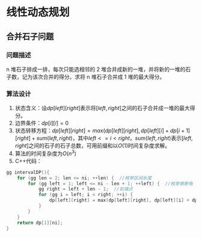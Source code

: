 # 线性动态规划

## 合并石子问题

### 问题描述

n 堆石子排成一排，每次只能选相邻的 2 堆合并成新的一堆，并将新的一堆的石子数，记为该次合并的得分。求将 n 堆石子合并成 1 堆的最大得分。

### 算法设计

1. 状态含义：设$dp[left][right]$表示将$[left,right]$之间的石子合并成一堆的最大得分。
2. 边界条件：$dp[i][i]=0$
3. 状态转移方程：$dp[left][right]=max(dp[left][right],dp[left][i]+dp[i+1][right]+sum(left,right)$，其中$left<=i<right$，$sum(left,right)$表示$[left,right]$之间的石子的石子总数，可用前缀和以$O(1)$时间复杂度求解。
4. 算法的时间复杂度为$O(n^3)$
5. C++代码：

```cpp
gg intervalDP(){
    for (gg len = 2; len <= ni; ++len) {  //枚举区间长度
        for (gg left = 1; left <= ni - len + 1; ++left) {  //枚举做断电
            gg right = left + len - 1;  //右端点
            for (gg i = left; i < right; ++i) {
                dp[left][right] = max(dp[left][right], dp[left][i] + dp[i + 1][right] + sum[right] - sum[left - 1]);
            }
        }
    }
    return dp[1][ni];
}
```
